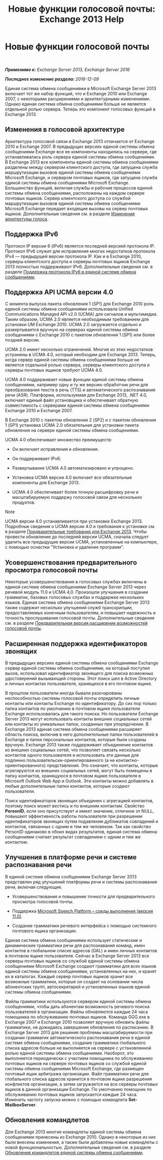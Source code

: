 ﻿---
title: 'Новые функции голосовой почты: Exchange 2013 Help'
TOCTitle: Новые функции голосовой почты
ms:assetid: 89faaa97-3485-4704-a56c-d13632f01e2a
ms:mtpsurl: https://technet.microsoft.com/ru-ru/library/JJ649002(v=EXCHG.150)
ms:contentKeyID: 50488549
ms.date: 05/22/2018
mtps_version: v=EXCHG.150
ms.translationtype: MT
---

# Новые функции голосовой почты

 

_**Применимо к:** Exchange Server 2013, Exchange Server 2016_

_**Последнее изменение раздела:** 2016-12-09_

Единая система обмена сообщениями в Microsoft Exchange Server 2013 включает тот же набор функций, что и Exchange 2010 или Exchange 2007, с некоторыми расширениями и архитектурными изменениями. Однако единая система обмена сообщениями больше не является отдельной ролью сервера. Теперь это компонент голосовых функций в Exchange 2013.

## Изменения в голосовой архитектуре

Архитектура голосовой связи в Exchange 2013 отличается от Exchange 2010 и Exchange 2007. В предыдущих версиях единой системы обмена сообщениями Exchange все ее компоненты находились на сервере, где устанавливалась роль сервера единой системы обмена сообщениями. В Exchange 2013 все компоненты единой системы обмена сообщениями разделены между сервером клиентского доступа, где запущена служба маршрутизации вызовов единой системы обмена сообщениями Microsoft Exchange, и сервером почтовых ящиков, где запущена служба единой системы обмена сообщениями Microsoft Exchange. Большинство функций, включая службы и рабочие процессов единой системы обмена сообщениями, расположены на каждом сервере почтовых ящиков. Сервер клиентского доступа со службой маршрутизации вызовов единой системы обмена сообщениями Microsoft Exchange передает входящие вызовы на сервер почтовых ящиков. Дополнительные сведения см. в разделе [Изменения архитектуры голоса](voice-architecture-changes-exchange-2013-help.md).

## Поддержка IPv6

Протокол IP версии 6 (IPv6) является последней версией протокола IP. Протокол IPv6 служит для исправления многих недостатков протокола IPv4 — предыдущей версии протокола IP. Как и в Exchange 2010, серверы клиентского доступа и серверы почтовых ящиков Exchange 2013 полностью поддерживают IPv6. Дополнительные сведения см. в разделе [Поддержка протокола IPv6 в единой системе обмена сообщениями](ipv6-support-in-unified-messaging-exchange-2013-help.md).

## Поддержка API UCMA версии 4.0

С момента выпуска пакета обновления 1 (SP1) для Exchange 2010 роль единой системы обмена сообщениями использовала Unified Communications Managed API v2.0 (UCMA) для сигналов и мультимедиа. Таким образом, UCMA 2.0 является необходимым требованием для установки UM Exchange 2010. UCMA 2.0 загружается отдельно и развертывается вручную на серверах единой системы обмена сообщениями с Exchange 2010 с пакетом обновления 1 (SP1) или более поздней версии.

UCMA 2.0 имеет несколько ограничений. Многие из этих недостатков устранены в UCMA 4.0, который необходим для Exchange 2013. Теперь, когда сервер единой системы обмена сообщениями больше не является отдельной ролью сервера, серверы клиентского доступа и серверы почтовых ящиков требуют UCMA 4.0.

UCMA 4.0 поддерживает новые функции единой системы обмена сообщениями, например одну и ту же версию обработчик речи для преобразования текста в речь (TTS) и автоматического распознавания речи (ASR). Платформа, используемая для Exchange 2013, .NET 4.0, включает единый файл установщика и обеспечивает обратную совместимость с серверами единой системы обмена сообщениями Exchange 2010 и Exchange 2007.

В Exchange 2010 с пакетом обновления 2 (SP2) и с пакетом обновления 1 (SP1) установка UCMA 2.0 обязательная для установки пакета обновления на сервере единой системы обмена сообщениями.

UCMA 4.0 обеспечивает множество преимуществ:

  - Он включает исправления и обновления.

  - Он поддерживает IPv6.

  - Развертывание UCMA 4.0 автоматизировано и упрощено.

  - Установка UCMA версии 4.0 включает все обязательные компоненты для Exchange 2013.

  - UCMA 4.0 обеспечивает более точную расшифровку речи и масштабируемую поддержу голосовой связи для нескольких продуктов.

> [!NOTE]  
> UCMA версии 4.0 устанавливается при установке Exchange 2013. Подробные сведения о UCMA версии 4.0 и требования к установке см. в разделе <a href="exchange-2013-prerequisites-exchange-2013-help.md">Предварительные требования для Exchange 2013</a>. Чтобы провести обновление до последней версии UCMA, сначала следует удалить все предыдущие версии UCMA, установленные на компьютере, с помощью оснастки &quot;Установка и удаление программ&quot;.


## Усовершенствования предварительного просмотра голосовой почты

Некоторые усовершенствования в голосовых службах включены в единой системе обмена сообщениями Exchange Server 2013 через речевой модуль 11.0 и UCMA 4,0. Произошли улучшения в создании грамматик, базовых голосовых службах и поддержке нескольких языков. Единая система обмена сообщениями Exchange Server 2013 также содержит несколько улучшений служб транскрипции, предоставляемых конечным пользователям, и повышает надежность и точность прослушивания голосовой почты. Дополнительные сведения см. в разделе [Предварительная версия расширение возможностей голосовой почты](voice-mail-preview-enhancements-exchange-2013-help.md).

## Расширенная поддержка идентификаторов звонящих

В предыдущих версиях единой системы обмена сообщениями Exchange сервер единой системы обмена сообщениями, на который поступил вызов, использовал идентификатор звонящего для поиска возможных удостоверений вызывающей стороны. Этот поиск шел в Active Directory и личных контактах пользователя, хранящихся в его почтовом ящике.

В прошлом пользователи иногда бывали разочарованы неспособностью системы голосовой почты определить личные контакты или контакты Exchange по идентификатору. До сих пор только папка контактов по умолчанию в почтовом ящике пользователя Exchange использовалась для такого поиска. Но пользователи Exchange Server 2013 могут использовать контакты внешних социальных сетей или контакты из уникальных папок, созданных при упорядочении. В Exchange 2013 единая система обмена сообщениями расширяет область поиска, включив в него дополнительные папки пользователей в Exchange и папки персональных контактов, которые были созданы вручную. Exchange 2013 также поддерживает объединение контактов из внешних социальных сетей, что позволяет связать несколько контактов одного пользователя и использовать эти данные для подлинно пользовательски-ориентированного (а не контактно-ориентированного) представления. Это означает, что контакты, которые агрегируются из внешних социальных сетей, могут быть помещены в папку контактов, хранящуюся в почтовом ящике пользователя в Microsoft Outlook Web App и Outlook. Эти контакты можно добавлять в любые дополнительные папки контактов, которые создают пользователи.

Поиск идентификаторов звонящих объединен с агрегацией контактов, поэтому поиск может вестись и по внешним контактам. Свойство **PersonID**, если оно присутствует и имеет значение, отличное от NULL, повышают эффективность работы пользователя при разрешении идентификаторов звонящих путем подавления дубликатов совпадений и контактов, связанных с одним и тем же человеком. Так как свойство PersonID одинаково в обоих видах результатов, единая система обмена сообщениями считает результат совпадением с одним и тем же контактом.

## Улучшения в платформе речи и системе распознавания речи

В единой системе обмена сообщениями Exchange Server 2013 представлен ряд улучшений платформы речи и системы распознавания речи, включая следующие.

  - Усовершенствования и повышение точности для предварительного просмотра голосовой почты.

  - Поддержка [Microsoft Speech Platform – среды выполнения (версия 11.0)](https://go.microsoft.com/fwlink/p/?linkid=253196).

  - Создание грамматики речевого интерфейса с помощью системного почтового ящика организации.

Единая система обмена сообщениями использует статические и динамические грамматики речи для распознавания команд, имен контактов в глобальном списке адресов (GAL) и имен личных контактов в почтовом ящике пользователя. Сейчас в Exchange Server 2013 все серверы почтовых ящиков со службой единой системы обмена сообщениями Microsoft Exchange создают грамматики для всех языков единой системы обмена сообщениями, установленных на них, и хранят их в каталогах. Каждый сервер почтовых ящиков хранит все возможные грамматики, которые он создает на основании числа абонентских групп, автосекретарей и установленных языков единой системы обмена сообщениями.

Файлы грамматики используются сервером единой системы обмена сообщениями, чтобы дать абонентам возможность речевого поиска пользователей в организации. Файлы обновляются каждые 24 часа помощника по обслуживанию почтовых ящиков. Команда GGG.exe в Exchange 2007 и Exchange 2010 позволяет вручную обновить файлы грамматики, не дожидаясь завершения обновления по расписанию. В Exchange Server 2013 для решения проблемы масштабируемости при создании грамматик автоматического распознавания речи в единой системе обмена сообщениями, создание грамматики глобального списка адресов больше не выполняется на сервере с установленной ролью единой системы обмена сообщениями. Наоборот, это выполняется периодически с участием помощника по обслуживанию почтовых ящиков на сервере почтовых ящиков со службой единой системы обмена сообщениями Microsoft Exchange, где размещен почтовый ящик арбитража организации. Файл грамматики речи для глобального списка адресов хранится в почтовом ящике разрешения конфликтов организации, а затем загружается на все серверы почтовых ящиков в данной организации Exchange. По умолчанию помощник по обслуживанию почтовых ящиков запускается каждые 24 часа. Изменить частоту запуска можно с помощью командлета **Set-MailboxServer**.

## Обновления командлетов

Для Exchange 2013 многие командлеты единой системы обмена сообщениями принесены из Exchange 2010. Однако в некоторые из них были внесены изменения, а также были добавлены новые командлеты с новой функциональностью. Дополнительные сведения см. в разделе [Обновления командлетов единой системы обмена сообщениями](unified-messaging-cmdlet-updates-exchange-2013-help.md).

